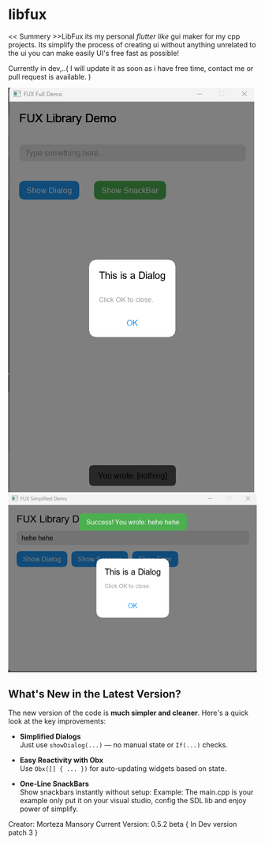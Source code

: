 # libfux
<< Summery >>LibFux its my personal _flutter like_ gui maker for my cpp projects.
Its simplify the process of creating ui without anything unrelated to the ui you can make easily UI's free fast as possible!

Currently in dev,..( I will update it as soon as i have free time, contact me or pull request is available. )

![Screenshot](screenshots/fuxexample1.png)
![Screenshot](screenshots/fuxexample2.png)


##  What's New in the Latest Version?

The new version of the code is **much simpler and cleaner**. Here's a quick look at the key improvements:

-  **Simplified Dialogs**  
  Just use `showDialog(...)` — no manual state or `If(...)` checks.

-  **Easy Reactivity with Obx**  
  Use `Obx([] { ... })` for auto-updating widgets based on state.

-  **One-Line SnackBars**  
  Show snackbars instantly without setup:
Example: The main.cpp is your example only put it on your visual studio, config the SDL lib and enjoy power of simplify.

Creator: Morteza Mansory
Current Version: 0.5.2 beta { In Dev version patch 3 }
